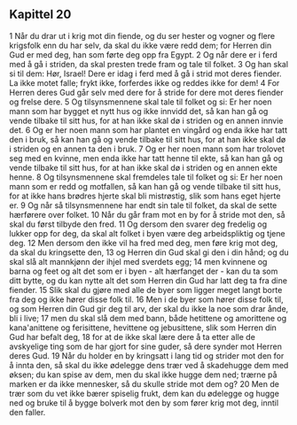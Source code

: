 ## Kapittel 20

1 Når du drar ut i krig mot din fiende, og du ser hester og vogner og flere krigsfolk enn du har selv, da skal du ikke være redd dem; for Herren din Gud er med deg, han som førte deg opp fra Egypt.
2 Og når dere er i ferd med å gå i striden, da skal presten trede fram og tale til folket.
3 Og han skal si til dem: Hør, Israel! Dere er idag i ferd med å gå i strid mot deres fiender. La ikke motet falle; frykt ikke, forferdes ikke og reddes ikke for dem!
4 For Herren deres Gud går selv med dere for å stride for dere mot deres fiender og frelse dere.
5 Og tilsynsmennene skal tale til folket og si: Er her noen mann som har bygget et nytt hus og ikke innvidd det, så kan han gå og vende tilbake til sitt hus, for at han ikke skal dø i striden og en annen innvie det.
6 Og er her noen mann som har plantet en vingård og enda ikke har tatt den i bruk, så kan han gå og vende tilbake til sitt hus, for at han ikke skal dø i striden og en annen ta den i bruk.
7 Og er her noen mann som har trolovet seg med en kvinne, men enda ikke har tatt henne til ekte, så kan han gå og vende tilbake til sitt hus, for at han ikke skal dø i striden og en annen ekte henne.
8 Og tilsynsmennene skal fremdeles tale til folket og si: Er her noen mann som er redd og motfallen, så kan han gå og vende tilbake til sitt hus, for at ikke hans brødres hjerte skal bli mistrøstig, slik som hans eget hjerte er.
9 Og når så tilsynsmennene har endt sin tale til folket, da skal de sette hærførere over folket.
10 Når du går fram mot en by for å stride mot den, så skal du først tilbyde den fred.
11 Og dersom den svarer deg fredelig og lukker opp for deg, da skal alt folket i byen være deg arbeidspliktig og tjene deg.
12 Men dersom den ikke vil ha fred med deg, men føre krig mot deg, da skal du kringsette den,
13 og Herren din Gud skal gi den i din hånd; og du skal slå alt mannkjønn der ihjel med sverdets egg;
14 men kvinnene og barna og feet og alt det som er i byen - alt hærfanget der - kan du ta som ditt bytte, og du kan nytte alt det som Herren din Gud har latt deg ta fra dine fiender.
15 Slik skal du gjøre med alle de byer som ligger meget langt borte fra deg og ikke hører disse folk til.
16 Men i de byer som hører disse folk til, og som Herren din Gud gir deg til arv, der skal du ikke la noe som drar ånde, bli i live;
17 men du skal slå dem med bann, både hetittene og amorittene og kana'anittene og ferisittene, hevittene og jebusittene, slik som Herren din Gud har befalt deg,
18 for at de ikke skal lære dere å ta etter alle de avskyelige ting som de har gjort for sine guder, så dere synder mot Herren deres Gud.
19 Når du holder en by kringsatt i lang tid og strider mot den for å innta den, så skal du ikke ødelegge dens trær ved å skadehugge dem med øksen; du kan spise av dem, men du skal ikke hugge dem ned; trærne på marken er da ikke mennesker, så du skulle stride mot dem og?
20 Men de trær som du vet ikke bærer spiselig frukt, dem kan du ødelegge og hugge ned og bruke til å bygge bolverk mot den by som fører krig mot deg, inntil den faller.
